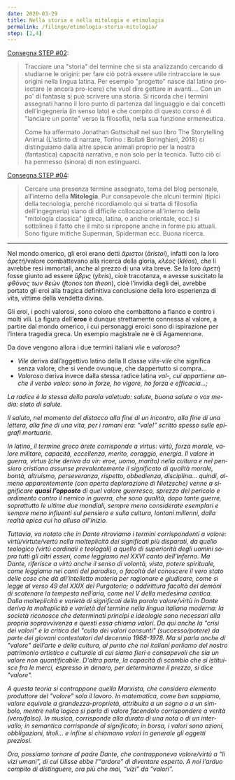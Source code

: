 ```yaml
---
date: 2020-03-29
title: Nella storia e nella mitologia e etimologia
permalink: /filinge/etimologia-storia-mitologia/
step: [2,4]
---
```

[Consegna STEP #02](https://filinge.blogspot.com/2020/03/step-02.html):

> Tracciare una "storia" del termine che si sta analizzando cercando di studiarne le origini: per fare ciò potrà essere utile rintracciare le sue origini nella lingua latina.
> Per esempio "progetto" nasce dal latino pro-iectare (e ancora pro-icere) che vuol dire gettare in avanti…. Con un po' di fantasia si può scrivere una storia. Si ricorda che i termini assegnati hanno il loro punto di partenza dal linguaggio e dai concetti dell’ingegneria (in senso lato) e che compito di questo corso è di "lanciare un ponte" verso la filosofia, nella sua funzione ermeneutica.
>
> Come ha affermato Jonathan Gottschall nel suo libro The Storytelling Animal (L’istinto di narrare, Torino : Bollati Boringhieri, 2018) ci distinguiamo dalla altre specie animali proprio per la nostra (fantastica) capacità narrativa, e non solo per la tecnica. Tutto ciò ci ha permesso (sinora) di non estinguarci.

[Consegna STEP #04](https://filinge.blogspot.com/2020/03/step-04.html):

> Cercare una presenza termine assegnato, tema del blog personale, all’interno della **Mitologia**. Pur consapevole che alcuni termini (tipici della tecnologia, perché ricordiamolo qui si tratta di filosofia dell’ingegneria) siano di difficile collocazione all’interno della "mitologia classica" (greca, latina, o anche orientale, ecc.) si sottolinea il fatto che il mito si ripropone anche in forme più attuali. Sono figure mitiche Superman, Spiderman ecc. Buona ricerca. 

---

Nel mondo omerico, gli eroi erano detti <em lang='grc'>ἄριστοι</em> (<em lang='grc'>àristoi</em>), infatti con la loro <em lang='grc'>ἀρετή</em>/valore combattevano alla ricerca della gloria, <em lang='grc'>κλέος</em> (<em lang='grc'>kléos</em>), che li avrebbe resi immortali, anche al prezzo di una vita breve. Se la loro <em lang='grc'>ἀρετή</em> fosse giunto ad essere <em lang='grc'>ὕβρις</em> (<em lang='grc'>ybris</em>), cioè tracotanza, e avesse suscitato la <em lang='grc'>φθόνος των θεών</em> (<em lang='grc'>ftonos ton theon</em>), cioè l’invidia degli dei, avrebbe portato gli eroi alla tragica definitiva conclusione della loro esperienza di vita, vittime della vendetta divina.

Gli eroi, i pochi valorosi, sono coloro che combattono a fianco e contro i molti vili. La figura dell’**eroe** è dunque strettamente connessa al valore, a partire dal mondo omerico, i cui personaggi eroici sono di ispirazione per l’intera tragedia greca. Un esempio magistrale ne è di Agamennone.

Da dove vengono allora i due termini italiani _vile_ e _valoroso_?

- _Vile_ deriva dall’aggettivo latino della II classe <em lang='la'>vilis-vile</em> che significa senza valore, che si vende ovunque, che dappertutto si compra…
- _Valoroso_ deriva invece dalla stessa radice latina <em lang='la'>val-, cui appartiene anche il verbo <em lang='la'>valeo</em>: sono in forze, ho vigore, ho forza e efficacia…;

La radice è la stessa della parola <em lang='la'>valetudo</em>: salute, buona salute o <em lang='la'>vox media</em>: stato di salute.

Il saluto, nel momento del distacco alla fine di un incontro, alla fine di una lettera, alla fine di una vita, per i romani era: <q>vale!</q> scritto spesso sulle epigrafi mortuarie.

In latino, il termine greco _àrete_ corrisponde a <em lang='la'>virtus</em>: virtù, forza morale, valore militare, capacità, eccellenza, merito, coraggio, energia. Il valore in guerra, <em lang='la'>virtus</em> (che deriva da <em lang='la'>vir</em>: eroe, uomo, marito) nella cultura e nel pensiero cristiano assunse prevalentemente il significato di qualità morale, bontà, altruismo, perseveranza, rispetto, obbedienza, disciplina… quindi, almeno apparentemente (con aperta deplorazione di Nietzsche) venne a significare **quasi l’opposto** di quel valore guerresco, sprezzo del pericolo e ardimento contro il nemico in guerra, che sono qualità, dopo tante guerre, soprattutto le ultime due mondiali, sempre meno considerate esemplari e sempre meno influenti sul pensiero e sulla cultura, lontani millenni, dalla realtà epica cui ho alluso all’inizio.

Tuttavia, va notato che in Dante ritroviamo i termini corrispondenti a _valore_: virtù/virtute/vertù nella molteplicità dei significati più disparati, da quello teologico (virtù cardinali e teologali) a quello di superiorità degli uomini sopra tutti gli altri esseri, come leggiamo nel XXVI canto dell’Inferno. Ma Dante, riferisce a virtù anche il senso di volontà, vista, potere spirituale, come leggiamo nei canti del paradiso, o facoltà del conoscere il vero stato delle cose che dà all’intelletto materia per ragionare e giudicare, come si legge al verso 49 del XXIX del Purgatorio; o addirittura facoltà dei demòni di scatenare la tempesta nell’aria, come nel V della medesima cantica. Dalla molteplicità e varietà di significati della parola valore/virtù in Dante deriva la molteplicità e varietà del termine nella lingua italiana moderna: la società riconosce che determinati principi e ideologie sono necessari alla propria sopravvivenza e questi essa chiama valori. Da qui anche la "crisi dei valori" e la critica del "culto dei valori consunti" (successo/potere) da parte dei giovani contestatori del decennio 1968-1978. Ma si parla anche di "valore" dell’arte e della cultura, al punto che noi italiani parliamo del nostro patrimonio artistico e culturale di cui siamo fieri e consapevoli che sia un valore non quantificabile. D'altra parte, la capacità di scambio che si istituisce fra le merci, espresso in denaro, per determinarne il prezzo, si dice "valore".

A questa teoria si contrappone quella Marxista, che considera elemento produttore del "valore" solo il lavoro. In matematica, come ben sappiamo, valore equivale a grandezza-proprietà, attribuita a un segno o a un simbolo, mentre nella logica si parla di valore facendolo corrispondere a verità (vero/falso). In musica, corrisponde alla durata di una nota o di un intervallo; in semantica corrisponde al significato; in borsa, i valori sono azioni, obbligazioni, titoli… e infine si chiamano valori in generale gli oggetti preziosi.

Ora, possiamo tornare al padre Dante, che contrapponeva valore/virtù a <q>li vizi umani</q>, di cui Ulisse ebbe l’<q>ardore</q> di diventare esperto. A noi l’arduo compito di distinguere, ora più che mai, <q>vizi</q> da <q>valori</q>.

